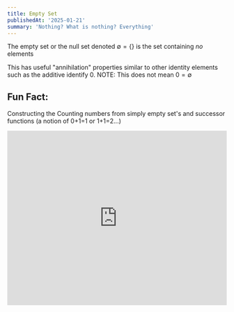 ```yaml
---
title: Empty Set
publishedAt: '2025-01-21'
summary: 'Nothing? What is nothing? Everything'
---
```


The empty set or the null set denoted $\emptyset = \{\}$ is the set containing *no* elements

This has useful "annihilation" properties similar to other identity elements such as the additive identify 0. 
NOTE: This does not mean $0=\emptyset$

## Fun Fact:
Constructing the Counting numbers from simply empty set's and successor functions (a notion of 0+1=1 or 1+1=2...)

<iframe 
  width="100%" 
  height="400" 
  src="https://www.youtube.com/embed/3gBoP8jZ1Is" 
  title="Constructing Natural Numbers" 
  frameborder="0" 
  allow="accelerometer; autoplay; clipboard-write; encrypted-media; gyroscope; picture-in-picture" 
  allowfullscreen
></iframe>